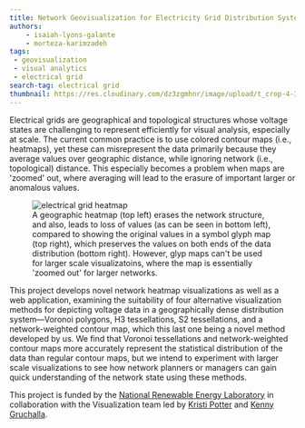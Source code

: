 ```yaml
---
title: Network Geovisualization for Electricity Grid Distribution Systems 
authors: 
    - isaiah-lyons-galante
    - morteza-karimzadeh
tags: 
 - geovisualization
 - visual analytics
 - electrical grid
search-tag: electrical grid
thumbnail: https://res.cloudinary.com/dz3zgmhnr/image/upload/t_crop-4-3/v1729718116/nrel-bus-voronoi_ksufcs.png
---
```

Electrical grids are geographical and topological structures whose voltage states are challenging to represent efficiently for visual analysis,
especially at scale. The current common practice is to use colored contour maps (i.e., heatmaps), yet these can misrepresent the data primarily because 
they average values over geographic distance, while ignoring network (i.e., topological) distance. This especially becomes a problem when maps are 'zoomed' out, where averaging will lead to the erasure of important larger or anomalous values.

<figure class="project-info-figure">
        <img 
            src="https://res.cloudinary.com/dz3zgmhnr/image/upload/v1735537067/fe57df10-7698-4c9c-85b3-9b66b9bf5511.png" 
            alt="electrical grid heatmap"
            class="project-info-image"
        >
        <figcaption class="project-info-caption">
            A geographic heatmap (top left) erases the network structure, and also, leads to loss of values (as can be seen in bottom left), compared to showing the original values in a symbol glyph map (top right),
            which preserves the values on both ends of the data distribution (bottom right). However, glyp maps can't be used for larger scale visualizatoins, where the map is 
            essentially 'zoomed out' for larger networks. 
        </figcaption>
</figure>


This project develops novel network heatmap visualizations as well as  a web application, examining the suitability of four alternative visualization methods for depicting voltage data in a geographically dense distribution system—Voronoi polygons, H3 tessellations, S2 tessellations, and a network-weighted contour map, which this last one being a novel method developed by us. We find that Voronoi tessellations and network-weighted contour maps more accurately represent the statistical distribution of the data than regular contour maps, but we intend to experiment with larger scale visualizations to see how network planners or managers can gain quick understanding of the network state using these methods. 

This project is funded by the [National Renewable Energy Laboratory](https://www.nrel.gov/) in collaboration with the Visualization team led by [Kristi Potter](https://research-hub.nrel.gov/en/persons/kristi-potter) and [Kenny Gruchalla](https://research-hub.nrel.gov/en/persons/kenny-gruchalla).
